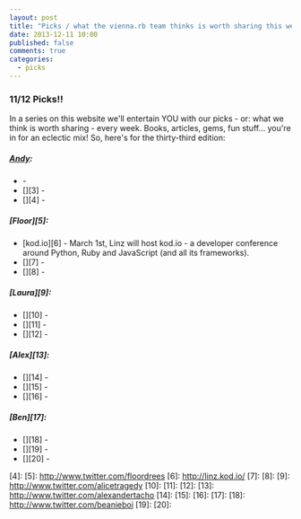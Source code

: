 ```yaml
---
layout: post
title: "Picks / what the vienna.rb team thinks is worth sharing this week"
date: 2013-12-11 10:00
published: false
comments: true
categories:
  - picks
---
```


### 11/12 Picks!!

In a series on this website we'll entertain YOU with our picks - or: what we think is worth sharing - every week.
Books, articles, gems, fun stuff... you're in for an eclectic mix! So, here's for the thirty-third edition:

##### [Andy][1]:
  - [][2] -
  - [][3] -
  - [][4] -

##### [Floor][5]:
  - [kod.io][6] - March 1st, Linz will host kod.io - a developer conference around Python, Ruby and JavaScript (and all its frameworks).
  - [][7] -
  - [][8] -

##### [Laura][9]:
  - [][10] -
  - [][11] -
  - [][12] -

##### [Alex][13]:
  - [][14] -
  - [][15] -
  - [][16] -

##### [Ben][17]:
  - [][18] -
  - [][19] -
  - [][20] -

[1]: http://www.twitter.com/pxlpnk
[2]:
[3]:
[4]:
[5]: http://www.twitter.com/floordrees
[6]: http://linz.kod.io/
[7]:
[8]:
[9]: http://www.twitter.com/alicetragedy
[10]:
[11]:
[12]:
[13]: http://www.twitter.com/alexandertacho
[14]:
[15]:
[16]:
[17]:
[18]: http://www.twitter.com/beanieboi
[19]:
[20]:
